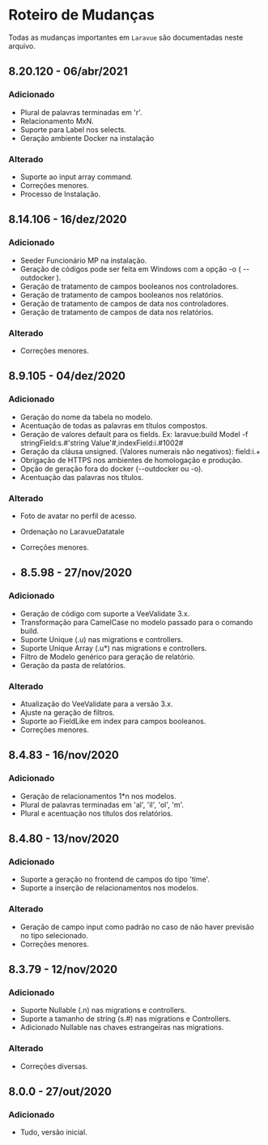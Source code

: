 # Roteiro de Mudanças

Todas as mudanças importantes  em `Laravue` são documentadas neste arquivo.

## 8.20.120 - 06/abr/2021
### Adicionado
- Plural de palavras terminadas em 'r'.
- Relacionamento MxN.
- Suporte para Label nos selects.
- Geração ambiente Docker na instalação
### Alterado
- Suporte ao input array command.
- Correções menores.
- Processo de Instalação.

## 8.14.106 - 16/dez/2020
### Adicionado
- Seeder Funcionário MP na instalação.
- Geração de códigos pode ser feita em Windows com a opção -o ( --outdocker ).
- Geração de tratamento de campos booleanos nos controladores.
- Geração de tratamento de campos booleanos nos relatórios.
- Geração de tratamento de campos de data nos controladores.
- Geração de tratamento de campos de data nos relatórios.
### Alterado
- Correções menores.
  
## 8.9.105 - 04/dez/2020
### Adicionado
- Geração do nome da tabela no modelo.
- Acentuação de todas as palavras em títulos compostos.
- Geração de valores default para os fields. Ex: laravue:build Model -f stringField:s.#'string Value'#,indexField:i.#1002# 
- Geração da cláusa unsigned. (Valores numerais não negativos): field:i.+
- Obrigação de HTTPS nos ambientes de homologação e produção.
- Opção de geração fora do docker (--outdocker ou -o).
- Acentuação das palavras nos títulos.
### Alterado
- Foto de avatar no perfil de acesso.
- Ordenação no LaravueDatatale
- Correções menores.
  
- ## 8.5.98 - 27/nov/2020
### Adicionado
- Geração de código com suporte a VeeValidate 3.x.
- Transformação para CamelCase no modelo passado para o comando build.
- Suporte Unique (.u) nas migrations e controllers.
- Suporte Unique Array (.u*) nas migrations e controllers.
- Filtro de Modelo genérico para geração de relatório.
- Geração da pasta de relatórios.
### Alterado
- Atualização do VeeValidate para a versão 3.x.
- Ajuste na geração de filtros.
- Suporte ao FieldLike em index para campos booleanos.
- Correções menores.

## 8.4.83 - 16/nov/2020
### Adicionado
- Geração de relacionamentos 1*n nos modelos.
- Plural de palavras terminadas em 'al', 'il', 'ol', 'm'.
- Plural e acentuação nos títulos dos relatórios.

## 8.4.80 - 13/nov/2020
### Adicionado
- Suporte a geração no frontend de campos do tipo 'time'.
- Suporte a inserção de relacionamentos nos modelos.

### Alterado
- Geração de campo input como padrão no caso de não haver previsão no tipo selecionado.
- Correções menores.

## 8.3.79 - 12/nov/2020
### Adicionado
- Suporte Nullable (.n) nas migrations e controllers.
- Suporte a tamanho de string (s.#) nas migrations e Controllers.
- Adicionado Nullable nas chaves estrangeiras nas migrations.
### Alterado
- Correções diversas.

## 8.0.0 - 27/out/2020
### Adicionado
- Tudo, versão inicial.
